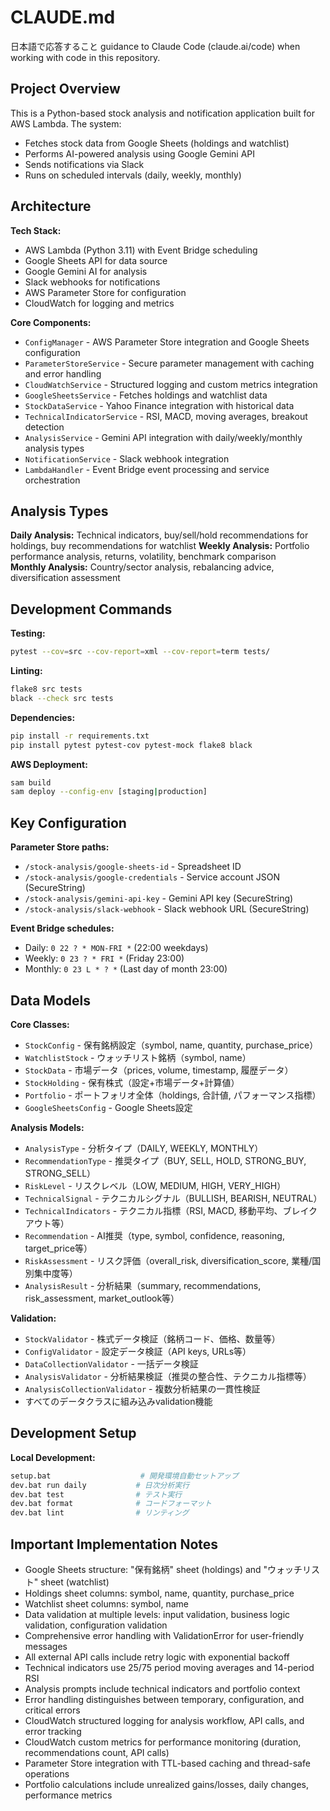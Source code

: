 # CLAUDE.md

日本語で応答すること
guidance to Claude Code (claude.ai/code) when working with code in this repository.

## Project Overview

This is a Python-based stock analysis and notification application built for AWS Lambda. The system:
- Fetches stock data from Google Sheets (holdings and watchlist)
- Performs AI-powered analysis using Google Gemini API
- Sends notifications via Slack
- Runs on scheduled intervals (daily, weekly, monthly)

## Architecture

**Tech Stack:**
- AWS Lambda (Python 3.11) with Event Bridge scheduling
- Google Sheets API for data source
- Google Gemini AI for analysis
- Slack webhooks for notifications
- AWS Parameter Store for configuration
- CloudWatch for logging and metrics

**Core Components:**
- `ConfigManager` - AWS Parameter Store integration and Google Sheets configuration
- `ParameterStoreService` - Secure parameter management with caching and error handling
- `CloudWatchService` - Structured logging and custom metrics integration
- `GoogleSheetsService` - Fetches holdings and watchlist data
- `StockDataService` - Yahoo Finance integration with historical data
- `TechnicalIndicatorService` - RSI, MACD, moving averages, breakout detection
- `AnalysisService` - Gemini API integration with daily/weekly/monthly analysis types
- `NotificationService` - Slack webhook integration
- `LambdaHandler` - Event Bridge event processing and service orchestration

## Analysis Types

**Daily Analysis:** Technical indicators, buy/sell/hold recommendations for holdings, buy recommendations for watchlist
**Weekly Analysis:** Portfolio performance analysis, returns, volatility, benchmark comparison  
**Monthly Analysis:** Country/sector analysis, rebalancing advice, diversification assessment

## Development Commands

**Testing:**
```bash
pytest --cov=src --cov-report=xml --cov-report=term tests/
```

**Linting:**
```bash
flake8 src tests
black --check src tests
```

**Dependencies:**
```bash
pip install -r requirements.txt
pip install pytest pytest-cov pytest-mock flake8 black
```

**AWS Deployment:**
```bash
sam build
sam deploy --config-env [staging|production]
```

## Key Configuration

**Parameter Store paths:**
- `/stock-analysis/google-sheets-id` - Spreadsheet ID
- `/stock-analysis/google-credentials` - Service account JSON (SecureString)
- `/stock-analysis/gemini-api-key` - Gemini API key (SecureString)
- `/stock-analysis/slack-webhook` - Slack webhook URL (SecureString)

**Event Bridge schedules:**
- Daily: `0 22 ? * MON-FRI *` (22:00 weekdays)
- Weekly: `0 23 ? * FRI *` (Friday 23:00)
- Monthly: `0 23 L * ? *` (Last day of month 23:00)

## Data Models

**Core Classes:**
- `StockConfig` - 保有銘柄設定（symbol, name, quantity, purchase_price）
- `WatchlistStock` - ウォッチリスト銘柄（symbol, name）
- `StockData` - 市場データ（prices, volume, timestamp, 履歴データ）
- `StockHolding` - 保有株式（設定+市場データ+計算値）
- `Portfolio` - ポートフォリオ全体（holdings, 合計値, パフォーマンス指標）
- `GoogleSheetsConfig` - Google Sheets設定

**Analysis Models:**
- `AnalysisType` - 分析タイプ（DAILY, WEEKLY, MONTHLY）
- `RecommendationType` - 推奨タイプ（BUY, SELL, HOLD, STRONG_BUY, STRONG_SELL）
- `RiskLevel` - リスクレベル（LOW, MEDIUM, HIGH, VERY_HIGH）
- `TechnicalSignal` - テクニカルシグナル（BULLISH, BEARISH, NEUTRAL）
- `TechnicalIndicators` - テクニカル指標（RSI, MACD, 移動平均、ブレイクアウト等）
- `Recommendation` - AI推奨（type, symbol, confidence, reasoning, target_price等）
- `RiskAssessment` - リスク評価（overall_risk, diversification_score, 業種/国別集中度等）
- `AnalysisResult` - 分析結果（summary, recommendations, risk_assessment, market_outlook等）

**Validation:**
- `StockValidator` - 株式データ検証（銘柄コード、価格、数量等）
- `ConfigValidator` - 設定データ検証（API keys, URLs等）
- `DataCollectionValidator` - 一括データ検証
- `AnalysisValidator` - 分析結果検証（推奨の整合性、テクニカル指標等）
- `AnalysisCollectionValidator` - 複数分析結果の一貫性検証
- すべてのデータクラスに組み込みvalidation機能

## Development Setup

**Local Development:**
```bash
setup.bat                    # 開発環境自動セットアップ
dev.bat run daily           # 日次分析実行
dev.bat test                # テスト実行
dev.bat format              # コードフォーマット
dev.bat lint                # リンティング
```

## Important Implementation Notes

- Google Sheets structure: "保有銘柄" sheet (holdings) and "ウォッチリスト" sheet (watchlist)
- Holdings sheet columns: symbol, name, quantity, purchase_price
- Watchlist sheet columns: symbol, name  
- Data validation at multiple levels: input validation, business logic validation, configuration validation
- Comprehensive error handling with ValidationError for user-friendly messages
- All external API calls include retry logic with exponential backoff
- Technical indicators use 25/75 period moving averages and 14-period RSI
- Analysis prompts include technical indicators and portfolio context
- Error handling distinguishes between temporary, configuration, and critical errors
- CloudWatch structured logging for analysis workflow, API calls, and error tracking
- CloudWatch custom metrics for performance monitoring (duration, recommendations count, API calls)
- Parameter Store integration with TTL-based caching and thread-safe operations
- Portfolio calculations include unrealized gains/losses, daily changes, performance metrics